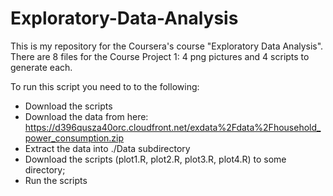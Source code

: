 # Exploratory-Data-Analysis

This is my repository for the Coursera's course "Exploratory Data Analysis". There are 8 files for the Course Project 1: 4 png pictures and 4 scripts to generate each.
 
 To run this script you need to to the following:
* Download the scripts
* Download the data from here: https://d396qusza40orc.cloudfront.net/exdata%2Fdata%2Fhousehold_power_consumption.zip
* Extract the data into ./Data subdirectory
* Download the scripts (plot1.R, plot2.R, plot3.R, plot4.R) to some directory;
 * Run the scripts
